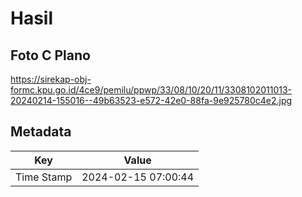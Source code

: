 # Hasil

## Foto C Plano

https://sirekap-obj-formc.kpu.go.id/4ce9/pemilu/ppwp/33/08/10/20/11/3308102011013-20240214-155016--49b63523-e572-42e0-88fa-9e925780c4e2.jpg


## Metadata

| Key        | Value               |
| ---------- | ------------------- |
| Time Stamp | 2024-02-15 07:00:44 |



